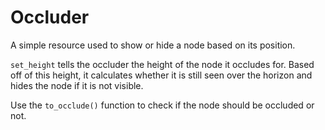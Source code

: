 # Occluder
A simple resource used to show or hide a node based on its position.

`set_height` tells the occluder the height of the node it occludes for. Based off of this height, it calculates whether it is still seen over the horizon and hides the node if it is not visible.

Use the `to_occlude()` function to check if the node should be occluded or not.
